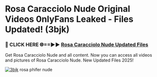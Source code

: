 # Rosa Caracciolo Nude Original Videos 0nlyFans Leaked - Files Updated! (3bjk)

<h3>🔴 CLICK HERE 🌐==►► <a href="https://tinyurl.com/yrmya6cz" rel="nofollow">Rosa Caracciolo Nude Updated Files</a></h3>

Get Rosa Caracciolo Nude and all content. Now you can access all videos and pictures of Rosa Caracciolo Nude. New Updated Files 2025!

[![3bjk](https://i.imgur.com/FMdXYCs.gif)](https://tinyurl.com/yrmya6cz)
rosa phifer nude